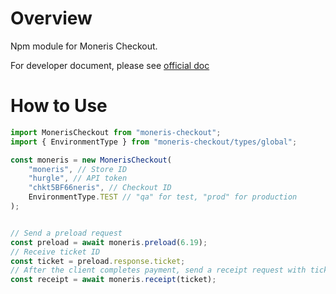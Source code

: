 # Overview

Npm module for Moneris Checkout.

For developer document, please see [official doc](https://developer.moneris.com/en/Documentation/NA/E-Commerce%20Solutions/MCO/About%20Moneris%20Checkout) 

# How to Use

```javascript
import MonerisCheckout from "moneris-checkout";
import { EnvironmentType } from "moneris-checkout/types/global";

const moneris = new MonerisCheckout(
    "moneris", // Store ID
    "hurgle", // API token
    "chkt5BF66neris", // Checkout ID
    EnvironmentType.TEST // "qa" for test, "prod" for production
);


// Send a preload request
const preload = await moneris.preload(6.19);
// Receive ticket ID
const ticket = preload.response.ticket;
// After the client completes payment, send a receipt request with ticket
const receipt = await moneris.receipt(ticket);

```